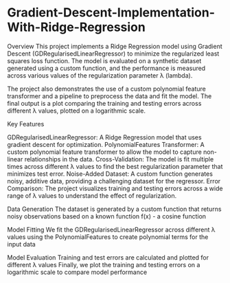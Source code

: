 # Gradient-Descent-Implementation-With-Ridge-Regression


Overview
This project implements a Ridge Regression model using Gradient Descent (GDRegularisedLinearRegressor) to minimize the regularized least squares loss function. 
The model is evaluated on a synthetic dataset generated using a custom function, and the performance is measured across various values of the regularization parameter λ (lambda).

The project also demonstrates the use of a custom polynomial feature transformer and a pipeline to preprocess the data and fit the model. 
The final output is a plot comparing the training and testing errors across different λ values, plotted on a logarithmic scale.

Key Features

GDRegularisedLinearRegressor: A Ridge Regression model that uses gradient descent for optimization.
PolynomialFeatures Transformer: A custom polynomial feature transformer to allow the model to capture non-linear relationships in the data.
Cross-Validation: The model is fit multiple times across different λ values to find the best regularization parameter that minimizes test error.
Noise-Added Dataset: A custom function generates noisy, additive data, providing a challenging dataset for the regressor.
Error Comparison: The project visualizes training and testing errors across a wide range of λ values to understand the effect of regularization.

Data Generation
The dataset is generated by a custom function that returns noisy observations based on a known function f(x) - a cosine function

Model Fitting
We fit the GDRegularisedLinearRegressor across different λ values using the PolynomialFeatures to create polynomial terms for the input data

Model Evaluation
Training and test errors are calculated and plotted for different λ values
Finally, we plot the training and testing errors on a logarithmic scale to compare model performance

